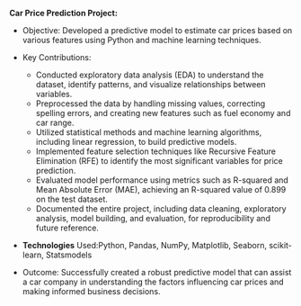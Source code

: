 **Car Price Prediction Project:**

- Objective: Developed a predictive model to estimate car prices based on various features using Python and machine learning techniques.

- Key Contributions:
  - Conducted exploratory data analysis (EDA) to understand the dataset, identify patterns, and visualize relationships between variables.
  - Preprocessed the data by handling missing values, correcting spelling errors, and creating new features such as fuel economy and car range.
  - Utilized statistical methods and machine learning algorithms, including linear regression, to build predictive models.
  - Implemented feature selection techniques like Recursive Feature Elimination (RFE) to identify the most significant variables for price prediction.
  - Evaluated model performance using metrics such as R-squared and Mean Absolute Error (MAE), achieving an R-squared value of 0.899 on the test dataset.
  - Documented the entire project, including data cleaning, exploratory analysis, model building, and evaluation, for reproducibility and future reference.
  
- **Technologies** Used:Python, Pandas, NumPy, Matplotlib, Seaborn, scikit-learn, Statsmodels

- Outcome: Successfully created a robust predictive model that can assist a car company in understanding the factors influencing car prices and making informed business decisions.
